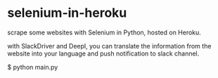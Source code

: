 # selenium-in-heroku

scrape some websites with Selenium in Python, hosted on Heroku.

with SlackDriver and Deepl, you can translate the information from the website into your language and push notification to slack channel.

$ python main.py
